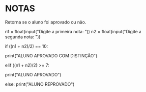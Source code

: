 # NOTAS
Retorna se o aluno foi aprovado ou não.

n1 = float(input("Digite a primeira nota: "))
n2 = float(input("Digite a segunda nota: "))


if ((n1 + n2)/2) == 10:

  print("ALUNO APROVADO COM DISTINÇÃO")


elif ((n1 + n2)/2) >= 7:

  print("ALUNO APROVADO")

else:
  print("ALUNO REPROVADO")
